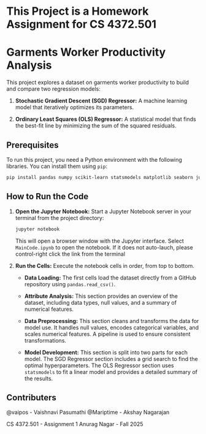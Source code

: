 # This Project is a Homework Assignment for CS 4372.501
# Garments Worker Productivity Analysis

This project explores a dataset on garments worker productivity to build and compare two regression models:

1.  **Stochastic Gradient Descent (SGD) Regressor:** A machine learning model that iteratively optimizes its parameters.

2.  **Ordinary Least Squares (OLS) Regressor:** A statistical model that finds the best-fit line by minimizing the sum of the squared residuals.



## Prerequisites

To run this project, you need a Python environment with the following libraries. You can install them using `pip`:

```bash
pip install pandas numpy scikit-learn statsmodels matplotlib seaborn jupyter
```

## How to Run the Code

1.  **Open the Jupyter Notebook:**
    Start a Jupyter Notebook server in your terminal from the project directory:

    ```bash
    jupyter notebook
    ```

    This will open a browser window with the Jupyter interface. Select `MainCode.ipynb` to open the notebook. If it does not auto-lauch, please control-right click the link from the terminal

2.  **Run the Cells:**
    Execute the notebook cells in order, from top to bottom.

      * **Data Loading:** The first cells load the dataset directly from a GitHub repository using `pandas.read_csv()`.

      * **Attribute Analysis:** This section provides an overview of the dataset, including data types, null values, and a summary of numerical features.

      * **Data Preprocessing:** This section cleans and transforms the data for model use. It handles null values, encodes categorical variables, and scales numerical features. A pipeline is used to ensure consistent transformations.

      * **Model Development:** This section is split into two parts for each model. The SGD Regressor section includes a grid search to find the optimal hyperparameters. The OLS Regressor section uses `statsmodels` to fit a linear model and provides a detailed summary of the results.

## Contributers
@vaipos - Vaishnavi Pasumathi
@Mariptime - Akshay Nagarajan

CS 4372.501 - Assignment 1
Anurag Nagar - Fall 2025